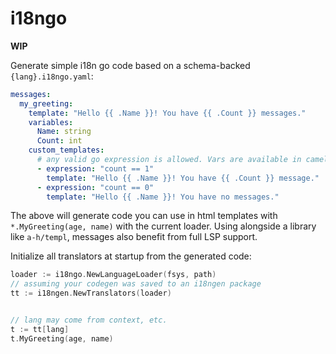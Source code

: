 # i18ngo

**WIP**

Generate simple i18n go code based on a schema-backed `{lang}.i18ngo.yaml`:

```yaml
messages:
  my_greeting:
    template: "Hello {{ .Name }}! You have {{ .Count }} messages."
    variables:
      Name: string
      Count: int
    custom_templates:
      # any valid go expression is allowed. Vars are available in camelCase form.
      - expression: "count == 1"
        template: "Hello {{ .Name }}! You have {{ .Count }} message."
      - expression: "count == 0"
        template: "Hello {{ .Name }}! You have no messages."
```

The above will generate code you can use in html templates with
 `*.MyGreeting(age, name)` with the current loader. Using alongside a library
 like `a-h/templ`,
 messages also benefit from full LSP support.

Initialize all translators at startup from the generated code:

```go
loader := i18ngo.NewLanguageLoader(fsys, path)
// assuming your codegen was saved to an i18ngen package
tt := i18ngen.NewTranslators(loader)


// lang may come from context, etc.
t := tt[lang]
t.MyGreeting(age, name)
```
